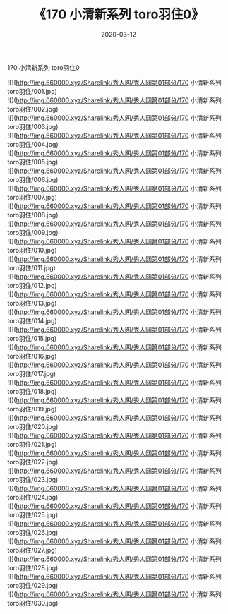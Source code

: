 ﻿---
layout: post
title:  《170 小清新系列 toro羽住0》
date:   2020-03-12
img: http://img.660000.xyz/Sharelink/秀人网/秀人网第01部分/170 小清新系列 toro羽住0/000.jpg
categories: [美女, 清纯, 唯美]
---

170 小清新系列 toro羽住0

  ![](http://img.660000.xyz/Sharelink/秀人网/秀人网第01部分/170 小清新系列 toro羽住/001.jpg) <br> ![](http://img.660000.xyz/Sharelink/秀人网/秀人网第01部分/170 小清新系列 toro羽住/002.jpg) <br> ![](http://img.660000.xyz/Sharelink/秀人网/秀人网第01部分/170 小清新系列 toro羽住/003.jpg) <br> ![](http://img.660000.xyz/Sharelink/秀人网/秀人网第01部分/170 小清新系列 toro羽住/004.jpg) <br> ![](http://img.660000.xyz/Sharelink/秀人网/秀人网第01部分/170 小清新系列 toro羽住/005.jpg) <br> ![](http://img.660000.xyz/Sharelink/秀人网/秀人网第01部分/170 小清新系列 toro羽住/006.jpg) <br> ![](http://img.660000.xyz/Sharelink/秀人网/秀人网第01部分/170 小清新系列 toro羽住/007.jpg) <br> ![](http://img.660000.xyz/Sharelink/秀人网/秀人网第01部分/170 小清新系列 toro羽住/008.jpg) <br> ![](http://img.660000.xyz/Sharelink/秀人网/秀人网第01部分/170 小清新系列 toro羽住/009.jpg) <br> ![](http://img.660000.xyz/Sharelink/秀人网/秀人网第01部分/170 小清新系列 toro羽住/010.jpg) <br> ![](http://img.660000.xyz/Sharelink/秀人网/秀人网第01部分/170 小清新系列 toro羽住/011.jpg) <br> ![](http://img.660000.xyz/Sharelink/秀人网/秀人网第01部分/170 小清新系列 toro羽住/012.jpg) <br> ![](http://img.660000.xyz/Sharelink/秀人网/秀人网第01部分/170 小清新系列 toro羽住/013.jpg) <br> ![](http://img.660000.xyz/Sharelink/秀人网/秀人网第01部分/170 小清新系列 toro羽住/014.jpg) <br> ![](http://img.660000.xyz/Sharelink/秀人网/秀人网第01部分/170 小清新系列 toro羽住/015.jpg) <br> ![](http://img.660000.xyz/Sharelink/秀人网/秀人网第01部分/170 小清新系列 toro羽住/016.jpg) <br> ![](http://img.660000.xyz/Sharelink/秀人网/秀人网第01部分/170 小清新系列 toro羽住/017.jpg) <br> ![](http://img.660000.xyz/Sharelink/秀人网/秀人网第01部分/170 小清新系列 toro羽住/018.jpg) <br> ![](http://img.660000.xyz/Sharelink/秀人网/秀人网第01部分/170 小清新系列 toro羽住/019.jpg) <br> ![](http://img.660000.xyz/Sharelink/秀人网/秀人网第01部分/170 小清新系列 toro羽住/020.jpg) <br> ![](http://img.660000.xyz/Sharelink/秀人网/秀人网第01部分/170 小清新系列 toro羽住/021.jpg) <br> ![](http://img.660000.xyz/Sharelink/秀人网/秀人网第01部分/170 小清新系列 toro羽住/022.jpg) <br> ![](http://img.660000.xyz/Sharelink/秀人网/秀人网第01部分/170 小清新系列 toro羽住/023.jpg) <br> ![](http://img.660000.xyz/Sharelink/秀人网/秀人网第01部分/170 小清新系列 toro羽住/024.jpg) <br> ![](http://img.660000.xyz/Sharelink/秀人网/秀人网第01部分/170 小清新系列 toro羽住/025.jpg) <br> ![](http://img.660000.xyz/Sharelink/秀人网/秀人网第01部分/170 小清新系列 toro羽住/026.jpg) <br> ![](http://img.660000.xyz/Sharelink/秀人网/秀人网第01部分/170 小清新系列 toro羽住/027.jpg) <br> ![](http://img.660000.xyz/Sharelink/秀人网/秀人网第01部分/170 小清新系列 toro羽住/028.jpg) <br> ![](http://img.660000.xyz/Sharelink/秀人网/秀人网第01部分/170 小清新系列 toro羽住/029.jpg) <br> ![](http://img.660000.xyz/Sharelink/秀人网/秀人网第01部分/170 小清新系列 toro羽住/030.jpg) <br>
